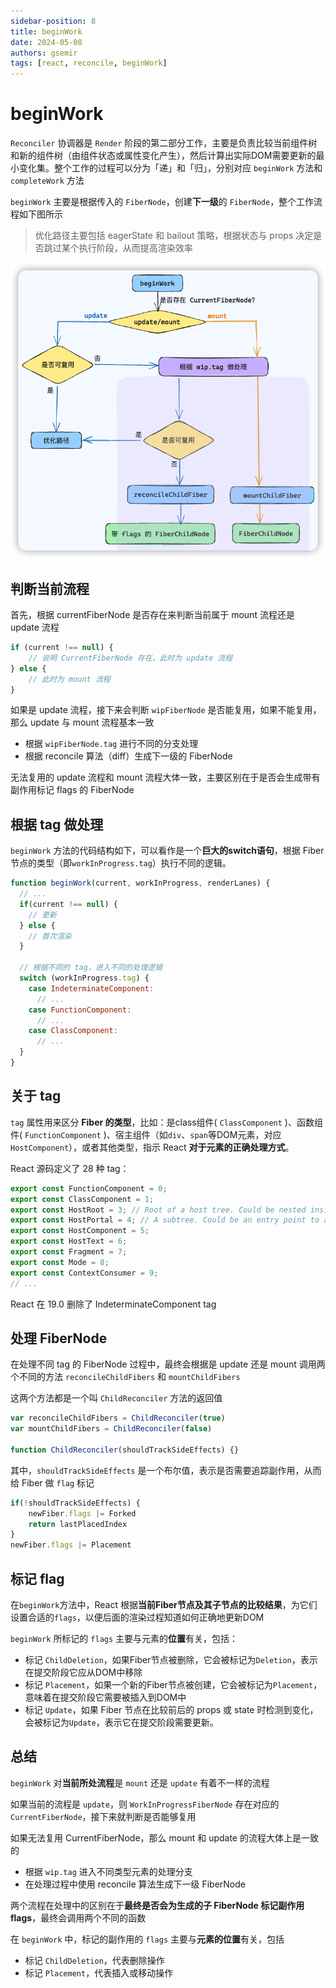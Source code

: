 ```yaml
---
sidebar-position: 8
title: beginWork
date: 2024-05-08
authors: gsemir
tags: [react, reconcile, beginWork]
---
```


# beginWork

`Reconciler` 协调器是 `Render` 阶段的第二部分工作，主要是负责比较当前组件树和新的组件树（由组件状态或属性变化产生），然后计算出实际DOM需要更新的最小变化集。整个工作的过程可以分为「递」和「归」，分别对应 `beginWork` 方法和 `completeWork` 方法

`beginWork` 主要是根据传入的 `FiberNode`，创建**下一级**的 `FiberNode`，整个工作流程如下图所示

> 优化路径主要包括 eagerState 和 bailout 策略，根据状态与 props 决定是否跳过某个执行阶段，从而提高渲染效率

![image-20240508185549341](./images/react-81.png)

## 判断当前流程

首先，根据 currentFiberNode 是否存在来判断当前属于 mount 流程还是 update 流程

```js
if (current !== null) {
	// 说明 CurrentFiberNode 存在，此时为 update 流程
} else {
	// 此时为 mount 流程
}
```

如果是 update 流程，接下来会判断 `wipFiberNode` 是否能复用，如果不能复用，那么 update 与 mount 流程基本一致

- 根据 `wipFiberNode.tag` 进行不同的分支处理
- 根据 reconcile 算法（diff）生成下一级的 FiberNode

无法复用的 update 流程和 mount 流程大体一致，主要区别在于是否会生成带有副作用标记 flags 的 FiberNode

## 根据 tag 做处理

`beginWork` 方法的代码结构如下，可以看作是一个**巨大的switch语句**，根据 Fiber 节点的类型（即`workInProgress.tag`）执行不同的逻辑。

```js
function beginWork(current, workInProgress, renderLanes) {
  // ...
  if(current !== null) {
    // 更新
  } else {
    // 首次渲染
  }
  
  // 根据不同的 tag，进入不同的处理逻辑
  switch (workInProgress.tag) {
    case IndeterminateComponent:
      // ...
    case FunctionComponent:
      // ...
    case ClassComponent:
      // ...
  }
}
```

## 关于 tag

`tag` 属性用来区分 **Fiber 的类型**，比如：是class组件( `ClassComponent` )、函数组件( `FunctionComponent` )、宿主组件（如`div`、`span`等DOM元素，对应`HostComponent`），或者其他类型，指示 React **对于元素的正确处理方式**。

React 源码定义了 28 种 tag：

```js
export const FunctionComponent = 0;
export const ClassComponent = 1;
export const HostRoot = 3; // Root of a host tree. Could be nested inside another node.
export const HostPortal = 4; // A subtree. Could be an entry point to a different renderer.
export const HostComponent = 5;
export const HostText = 6;
export const Fragment = 7;
export const Mode = 8;
export const ContextConsumer = 9;
// ...
```

React 在 19.0 删除了 IndeterminateComponent tag

## 处理 FiberNode

在处理不同 tag 的 FiberNode 过程中，最终会根据是 update 还是 mount 调用两个不同的方法 `reconcileChildFibers` 和 `mountChildFibers`

这两个方法都是一个叫 `ChildReconciler` 方法的返回值

```js
var reconcileChildFibers = ChildReconciler(true)
var mountChildFibers = ChildReconciler(false)

function ChildReconciler(shouldTrackSideEffects) {}
```

其中，`shouldTrackSideEffects` 是一个布尔值，表示是否需要追踪副作用，从而给 Fiber 做 `flag` 标记

```js
if(!shouldTrackSideEffects) {
	newFiber.flags |= Forked
	return lastPlacedIndex
}
newFiber.flags |= Placement
```

## 标记 flag

在`beginWork`方法中，React 根据**当前Fiber节点及其子节点的比较结果**，为它们设置合适的`flags`，以便后面的渲染过程知道如何正确地更新DOM

`beginWork` 所标记的 `flags` 主要与元素的**位置**有关，包括：

- 标记 `ChildDeletion`，如果Fiber节点被删除，它会被标记为`Deletion`，表示在提交阶段它应从DOM中移除
- 标记 `Placement`，如果一个新的Fiber节点被创建，它会被标记为`Placement`，意味着在提交阶段它需要被插入到DOM中
- 标记 `Update`，如果 Fiber 节点在比较前后的 props 或 state 时检测到变化，会被标记为`Update`，表示它在提交阶段需要更新。

## 总结

`beginWork` 对**当前所处流程**是 `mount` 还是 `update` 有着不一样的流程

如果当前的流程是 `update`，则 `WorkInProgressFiberNode` 存在对应的 `CurrentFiberNode`，接下来就判断是否能够复用

如果无法复用 CurrentFiberNode，那么 mount 和 update 的流程大体上是一致的

- 根据 `wip.tag` 进入不同类型元素的处理分支
- 在处理过程中使用 reconcile 算法生成下一级 FiberNode

两个流程在处理中的区别在于**最终是否会为生成的子 FiberNode 标记副作用 flags**，最终会调用两个不同的函数

在 `beginWork` 中，标记的副作用的 `flags` 主要与**元素的位置**有关，包括

- 标记 `ChildDeletion`，代表删除操作
- 标记 `Placement`，代表插入或移动操作